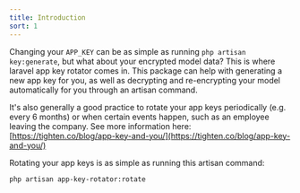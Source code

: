 ```yaml
---
title: Introduction
sort: 1
---
```


Changing your `APP_KEY` can be as simple as running `php artisan key:generate`, but what about your encrypted model data?
This is where laravel app key rotator comes in. This package can help with generating a new app key for you, as well
as decrypting and re-encrypting your model automatically for you through an artisan command.

It's also generally a good practice to rotate your app keys periodically (e.g. every 6 months) or when certain events
happen, such as an employee leaving the company. See more information here: [https://tighten.co/blog/app-key-and-you/](https://tighten.co/blog/app-key-and-you/)

Rotating your app keys is as simple as running this artisan command:

```bash
php artisan app-key-rotator:rotate
```
